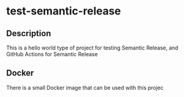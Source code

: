 # test-semantic-release

## Description

This is a hello world type of project for testing Semantic Release, and GitHub Actions for Semantic Release

## Docker

There is a small Docker image that can be used with this projec